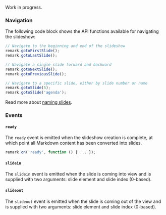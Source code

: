 Work in progress.

### Navigation

The following code block shows the API functions available for navigating the slideshow:

```javascript
// Navigate to the beginning and end of the slideshow
remark.gotoFirstSlide();
remark.gotoLastSlide();

// Navigate a single slide forward and backward
remark.gotoNextSlide();
remark.gotoPreviousSlide();

// Navigate to a specific slide, either by slide number or name
remark.gotoSlide(5);
remark.gotoSlide('agenda');
```

Read more about [naming slides](property-name).

### Events

#### `ready`

The `ready` event is emitted when the slideshow creation is complete, at which point all Markdown content has been converted into slides.

```javascript
remark.on('ready', function () { ... });
```

#### `slidein`

The `slidein` event is emitted when the slide is coming into view and is supplied with two arguments: slide element and slide index (0-based).

#### `slideout`

The `slideout` event is emitted when the slide is coming out of the view and is supplied with two arguments: slide element and slide index (0-based).
